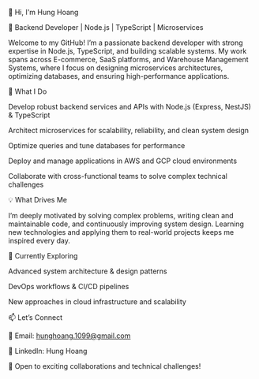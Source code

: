 👋 Hi, I'm Hung Hoang

🚀 Backend Developer | Node.js | TypeScript | Microservices

Welcome to my GitHub!
I’m a passionate backend developer with strong expertise in Node.js, TypeScript, and building scalable systems. My work spans across E-commerce, SaaS platforms, and Warehouse Management Systems, where I focus on designing microservices architectures, optimizing databases, and ensuring high-performance applications.

🔧 What I Do

Develop robust backend services and APIs with Node.js (Express, NestJS) & TypeScript

Architect microservices for scalability, reliability, and clean system design

Optimize queries and tune databases for performance

Deploy and manage applications in AWS and GCP cloud environments

Collaborate with cross-functional teams to solve complex technical challenges

💡 What Drives Me

I’m deeply motivated by solving complex problems, writing clean and maintainable code, and continuously improving system design. Learning new technologies and applying them to real-world projects keeps me inspired every day.

🌱 Currently Exploring

Advanced system architecture & design patterns

DevOps workflows & CI/CD pipelines

New approaches in cloud infrastructure and scalability

📫 Let’s Connect

📧 Email: hunghoang.1099@gmail.com

💼 LinkedIn: Hung Hoang

🌟 Open to exciting collaborations and technical challenges!
